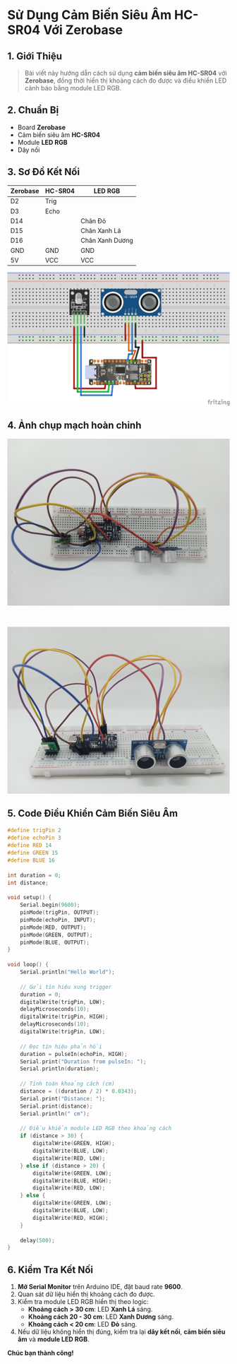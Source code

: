<br>
<br>
<br>

# Sử Dụng Cảm Biến Siêu Âm HC-SR04 Với Zerobase

## 1. Giới Thiệu

> Bài viết này hướng dẫn cách sử dụng **cảm biến siêu âm HC-SR04** với **Zerobase**, đồng thời hiển thị khoảng cách đo được và điều khiển LED cảnh báo bằng module LED RGB.

## 2. Chuẩn Bị

- Board **Zerobase**
- Cảm biến siêu âm **HC-SR04**
- Module **LED RGB**
- Dây nối

## 3. Sơ Đồ Kết Nối

| Zerobase | HC-SR04  | LED RGB |
|----------|---------|---------|
| D2       | Trig    |         |
| D3       | Echo    |         |
| D14      |         | Chân Đỏ |
| D15      |         | Chân Xanh Lá |
| D16      |         | Chân Xanh Dương |
| GND      | GND     | GND     |
| 5V       | VCC     | VCC     |

![ultrasonic-sensor-zerobase](../../../_media/ultrasonicSensor.png "ultrasonic-sensor-zerobase")

## 4. Ảnh chụp mạch hoàn chỉnh
![ultrasonic](../../../_media/ultrasonic-1.jpg "ultrasonic")

<br>

![ultrasonic](../../../_media/ultrasonic-2.jpg "ultrasonic")

## 5. Code Điều Khiển Cảm Biến Siêu Âm

```cpp
#define trigPin 2
#define echoPin 3
#define RED 14
#define GREEN 15
#define BLUE 16

int duration = 0;
int distance;

void setup() {
    Serial.begin(9600);
    pinMode(trigPin, OUTPUT);
    pinMode(echoPin, INPUT);
    pinMode(RED, OUTPUT);
    pinMode(GREEN, OUTPUT);
    pinMode(BLUE, OUTPUT);
}

void loop() {
    Serial.println("Hello World");
    
    // Gửi tín hiệu xung trigger
    duration = 0;
    digitalWrite(trigPin, LOW);
    delayMicroseconds(10);
    digitalWrite(trigPin, HIGH);
    delayMicroseconds(10);
    digitalWrite(trigPin, LOW);

    // Đọc tín hiệu phản hồi
    duration = pulseIn(echoPin, HIGH);
    Serial.print("Duration from pulseIn: ");
    Serial.println(duration);
    
    // Tính toán khoảng cách (cm)
    distance = ((duration / 2) * 0.0343);
    Serial.print("Distance: ");
    Serial.print(distance);
    Serial.println(" cm");

    // Điều khiển module LED RGB theo khoảng cách
    if (distance > 30) {
        digitalWrite(GREEN, HIGH);
        digitalWrite(BLUE, LOW);
        digitalWrite(RED, LOW);
    } else if (distance > 20) {
        digitalWrite(GREEN, LOW);
        digitalWrite(BLUE, HIGH);
        digitalWrite(RED, LOW);
    } else {
        digitalWrite(GREEN, LOW);
        digitalWrite(BLUE, LOW);
        digitalWrite(RED, HIGH);
    }
    
    delay(500);
}
```

## 6. Kiểm Tra Kết Nối

1. **Mở Serial Monitor** trên Arduino IDE, đặt baud rate **9600**.
2. Quan sát dữ liệu hiển thị khoảng cách đo được.
3. Kiểm tra module LED RGB hiển thị theo logic:
   - **Khoảng cách > 30 cm**: LED **Xanh Lá** sáng.
   - **Khoảng cách 20 - 30 cm**: LED **Xanh Dương** sáng.
   - **Khoảng cách < 20 cm**: LED **Đỏ** sáng.
4. Nếu dữ liệu không hiển thị đúng, kiểm tra lại **dây kết nối**, **cảm biến siêu âm** và **module LED RGB**.

**Chúc bạn thành công!**